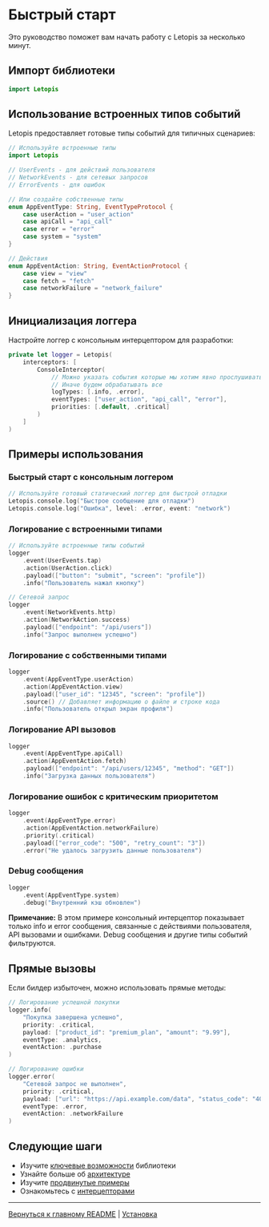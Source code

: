 # Быстрый старт

Это руководство поможет вам начать работу с Letopis за несколько минут.

## Импорт библиотеки

```swift
import Letopis
```

## Использование встроенных типов событий

Letopis предоставляет готовые типы событий для типичных сценариев:

```swift
// Используйте встроенные типы
import Letopis

// UserEvents - для действий пользователя
// NetworkEvents - для сетевых запросов
// ErrorEvents - для ошибок

// Или создайте собственные типы
enum AppEventType: String, EventTypeProtocol {
    case userAction = "user_action"
    case apiCall = "api_call"
    case error = "error"
    case system = "system"
}

// Действия
enum AppEventAction: String, EventActionProtocol {
    case view = "view"
    case fetch = "fetch"
    case networkFailure = "network_failure"
}
```

## Инициализация логгера

Настройте логгер с консольным интерцептором для разработки:

```swift
private let logger = Letopis(
    interceptors: [
        ConsoleInterceptor(
            // Можно указать события которые мы хотим явно прослушивать
            // Иначе будем обрабатывать все
            logTypes: [.info, .error],
            eventTypes: ["user_action", "api_call", "error"],
            priorities: [.default, .critical]
        )
    ]
)
```

## Примеры использования

### Быстрый старт с консольным логгером

```swift
// Используйте готовый статический логгер для быстрой отладки
Letopis.console.log("Быстрое сообщение для отладки")
Letopis.console.log("Ошибка", level: .error, event: "network")
```

### Логирование с встроенными типами

```swift
// Используйте встроенные типы событий
logger
    .event(UserEvents.tap)
    .action(UserAction.click)
    .payload(["button": "submit", "screen": "profile"])
    .info("Пользователь нажал кнопку")

// Сетевой запрос
logger
    .event(NetworkEvents.http)
    .action(NetworkAction.success)
    .payload(["endpoint": "/api/users"])
    .info("Запрос выполнен успешно")
```

### Логирование с собственными типами

```swift
logger
    .event(AppEventType.userAction)
    .action(AppEventAction.view)
    .payload(["user_id": "12345", "screen": "profile"])
    .source() // Добавляет информацию о файле и строке кода
    .info("Пользователь открыл экран профиля")
```

### Логирование API вызовов

```swift
logger
    .event(AppEventType.apiCall)
    .action(AppEventAction.fetch)
    .payload(["endpoint": "/api/users/12345", "method": "GET"])
    .info("Загрузка данных пользователя")
```

### Логирование ошибок с критическим приоритетом

```swift
logger
    .event(AppEventType.error)
    .action(AppEventAction.networkFailure)
    .priority(.critical)
    .payload(["error_code": "500", "retry_count": "3"])
    .error("Не удалось загрузить данные пользователя")
```

### Debug сообщения

```swift
logger
    .event(AppEventType.system)
    .debug("Внутренний кэш обновлен")
```

**Примечание:** В этом примере консольный интерцептор показывает только info и error сообщения, связанные с действиями пользователя, API вызовами и ошибками. Debug сообщения и другие типы событий фильтруются.

## Прямые вызовы

Если билдер избыточен, можно использовать прямые методы:

```swift
// Логирование успешной покупки
logger.info(
    "Покупка завершена успешно",
    priority: .critical,
    payload: ["product_id": "premium_plan", "amount": "9.99"],
    eventType: .analytics,
    eventAction: .purchase
)

// Логирование ошибки
logger.error(
    "Сетевой запрос не выполнен",
    priority: .critical,
    payload: ["url": "https://api.example.com/data", "status_code": "404"],
    eventType: .error,
    eventAction: .networkFailure
)
```

## Следующие шаги

- Изучите [ключевые возможности](features.md) библиотеки
- Узнайте больше об [архитектуре](architecture.md)
- Изучите [продвинутые примеры](examples/basic.md)
- Ознакомьтесь с [интерцепторами](advanced/interceptors.md)

---

[Вернуться к главному README](../../README-ru.md) | [Установка](installation.md)
